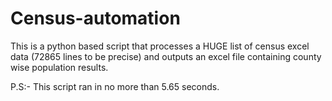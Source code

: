 # Census-automation
This is a python based script that processes a HUGE list of census excel data (72865 lines to be precise) and outputs an excel file containing county wise population results.

P.S:- This script ran in no more than 5.65 seconds.
